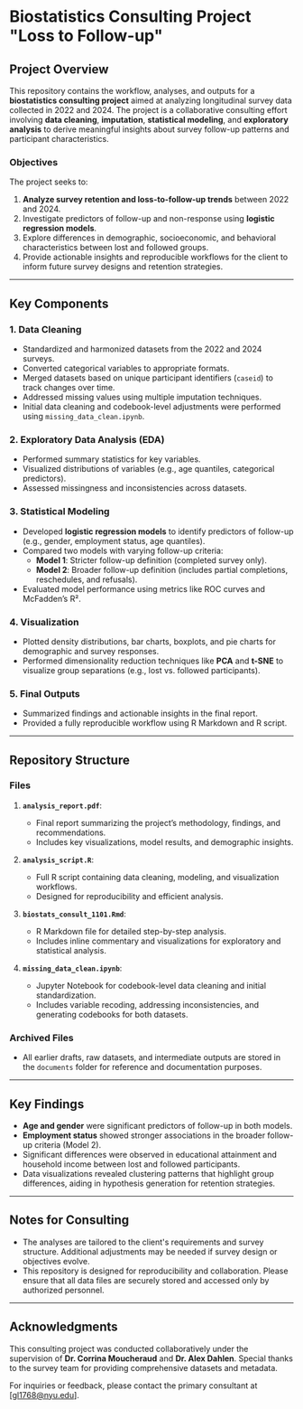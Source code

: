 # Biostatistics Consulting Project "Loss to Follow-up"

## Project Overview

This repository contains the workflow, analyses, and outputs for a **biostatistics consulting project** aimed at analyzing longitudinal survey data collected in 2022 and 2024. The project is a collaborative consulting effort involving **data cleaning**, **imputation**, **statistical modeling**, and **exploratory analysis** to derive meaningful insights about survey follow-up patterns and participant characteristics.

### Objectives
The project seeks to:
1. **Analyze survey retention and loss-to-follow-up trends** between 2022 and 2024.
2. Investigate predictors of follow-up and non-response using **logistic regression models**.
3. Explore differences in demographic, socioeconomic, and behavioral characteristics between lost and followed groups.
4. Provide actionable insights and reproducible workflows for the client to inform future survey designs and retention strategies.

---

## Key Components

### 1. **Data Cleaning**
- Standardized and harmonized datasets from the 2022 and 2024 surveys.
- Converted categorical variables to appropriate formats.
- Merged datasets based on unique participant identifiers (`caseid`) to track changes over time.
- Addressed missing values using multiple imputation techniques.
- Initial data cleaning and codebook-level adjustments were performed using `missing_data_clean.ipynb`.

### 2. **Exploratory Data Analysis (EDA)**
- Performed summary statistics for key variables.
- Visualized distributions of variables (e.g., age quantiles, categorical predictors).
- Assessed missingness and inconsistencies across datasets.

### 3. **Statistical Modeling**
- Developed **logistic regression models** to identify predictors of follow-up (e.g., gender, employment status, age quantiles).
- Compared two models with varying follow-up criteria:
  - **Model 1**: Stricter follow-up definition (completed survey only).
  - **Model 2**: Broader follow-up definition (includes partial completions, reschedules, and refusals).
- Evaluated model performance using metrics like ROC curves and McFadden’s R².

### 4. **Visualization**
- Plotted density distributions, bar charts, boxplots, and pie charts for demographic and survey responses.
- Performed dimensionality reduction techniques like **PCA** and **t-SNE** to visualize group separations (e.g., lost vs. followed participants).

### 5. **Final Outputs**
- Summarized findings and actionable insights in the final report.
- Provided a fully reproducible workflow using R Markdown and R script.

---

## Repository Structure

### **Files**
1. **`analysis_report.pdf`**:
   - Final report summarizing the project’s methodology, findings, and recommendations.
   - Includes key visualizations, model results, and demographic insights.

2. **`analysis_script.R`**:
   - Full R script containing data cleaning, modeling, and visualization workflows.
   - Designed for reproducibility and efficient analysis.

3. **`biostats_consult_1101.Rmd`**:
   - R Markdown file for detailed step-by-step analysis.
   - Includes inline commentary and visualizations for exploratory and statistical analysis.

4. **`missing_data_clean.ipynb`**:
   - Jupyter Notebook for codebook-level data cleaning and initial standardization.
   - Includes variable recoding, addressing inconsistencies, and generating codebooks for both datasets.

### **Archived Files**
- All earlier drafts, raw datasets, and intermediate outputs are stored in the `documents` folder for reference and documentation purposes.

---

## Key Findings

- **Age and gender** were significant predictors of follow-up in both models.
- **Employment status** showed stronger associations in the broader follow-up criteria (Model 2).
- Significant differences were observed in educational attainment and household income between lost and followed participants.
- Data visualizations revealed clustering patterns that highlight group differences, aiding in hypothesis generation for retention strategies.

---

## Notes for Consulting

- The analyses are tailored to the client's requirements and survey structure. Additional adjustments may be needed if survey design or objectives evolve.
- This repository is designed for reproducibility and collaboration. Please ensure that all data files are securely stored and accessed only by authorized personnel.

---

## Acknowledgments

This consulting project was conducted collaboratively under the supervision of **Dr. Corrina Moucheraud** and **Dr. Alex Dahlen**. Special thanks to the survey team for providing comprehensive datasets and metadata.

For inquiries or feedback, please contact the primary consultant at [gl1768@nyu.edu].
